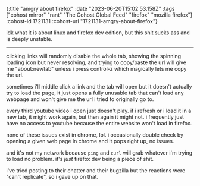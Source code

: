 {:title "amgry about firefox"
 :date "2023-06-20T15:02:53.158Z"
 :tags ["cohost mirror" "rant" "The Cohost Global Feed" "firefox" "mozilla firefox"]
 :cohost-id 1721131
 :cohost-url "1721131-amgry-about-firefox"}

idk what it is about linux and firefox dev edition, but this shit sucks ass and is deeply unstable.

---

clicking links will randomly disable the whole tab, showing the spinning loading icon but never resolving, and trying to copy/paste the url will give me "about:newtab" unless i press control-z which magically lets me copy the url.

sometimes i'll middle click a link and the tab will open but it doesn't actually try to load the page, it just opens a fully unusable tab that can't load any webpage and won't give me the url i tried to originally go to.

every third youtube video i open just doesn't play. if i refresh or i load it in a new tab, it might work again, but then again it might not. i frequently just have no access to youtube because the entire website won't load in firefox.

none of these issues exist in chrome, lol. i occasionally double check by opening a given web page in chrome and it pops right up, no issues.

and it's not my network because `ping` and `curl` will grab whatever i'm trying to load no problem. it's _just_ firefox dev being a piece of shit.

i've tried posting to their chatter and their bugzilla but the reactions were "can't replicate", so i gave up on that.